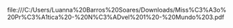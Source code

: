 file:///C:/Users/Luanna%20Barros%20Soares/Downloads/Miss%C3%A3o%20Pr%C3%A1tica%20-%20N%C3%ADvel%201%20-%20Mundo%203.pdf
